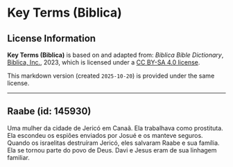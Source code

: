 # Key Terms (Biblica)

## License Information

**Key Terms (Biblica)** is based on and adapted from: _Biblica Bible Dictionary_, [Biblica, Inc.](https://www.biblica.com/), 2023, which is licensed under a [CC BY-SA 4.0 license](https://creativecommons.org/licenses/by-sa/4.0/legalcode.en).

This markdown version (created `2025-10-20`) is provided under the same license.



--------------------------------

## Raabe (id: 145930)

Uma mulher da cidade de Jericó em Canaã. Ela trabalhava como prostituta. Ela escondeu os espiões enviados por Josué e os manteve seguros. Quando os israelitas destruíram Jericó, eles salvaram Raabe e sua família. Ela se tornou parte do povo de Deus. Davi e Jesus eram de sua linhagem familiar.


